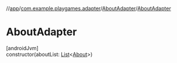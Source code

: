 //[app](../../../index.md)/[com.example.playgames.adapter](../index.md)/[AboutAdapter](index.md)/[AboutAdapter](-about-adapter.md)

# AboutAdapter

[androidJvm]\
constructor(aboutList: [List](https://kotlinlang.org/api/latest/jvm/stdlib/kotlin.collections/-list/index.html)&lt;[About](../../com.example.playgames.model/-about/index.md)&gt;)
